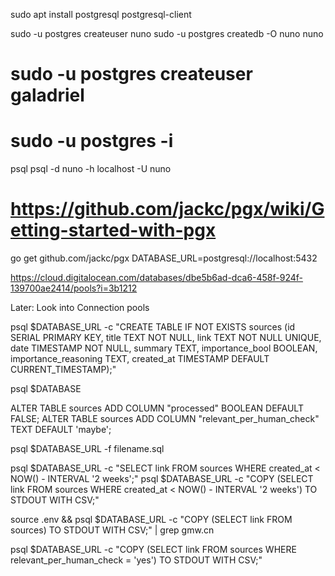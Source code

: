 sudo apt install postgresql postgresql-client

sudo -u postgres createuser nuno
sudo -u postgres createdb -O nuno nuno
# sudo -u postgres createuser galadriel
# sudo -u postgres -i

psql
psql -d nuno -h localhost -U nuno

# https://github.com/jackc/pgx/wiki/Getting-started-with-pgx
go get github.com/jackc/pgx
DATABASE_URL=postgresql://localhost:5432

https://cloud.digitalocean.com/databases/dbe5b6ad-dca6-458f-924f-139700ae2414/pools?i=3b1212

Later: Look into Connection pools

psql $DATABASE_URL -c "CREATE TABLE IF NOT EXISTS sources (id SERIAL PRIMARY KEY, title TEXT NOT NULL, link TEXT NOT NULL UNIQUE, date TIMESTAMP NOT NULL, summary TEXT, importance_bool BOOLEAN, importance_reasoning TEXT, created_at TIMESTAMP DEFAULT CURRENT_TIMESTAMP);"

psql $DATABASE

ALTER TABLE sources ADD COLUMN "processed" BOOLEAN DEFAULT FALSE;
ALTER TABLE sources ADD COLUMN "relevant_per_human_check" TEXT DEFAULT 'maybe';

psql $DATABASE_URL -f filename.sql

psql $DATABASE_URL -c "SELECT link FROM sources WHERE created_at < NOW() - INTERVAL '2 weeks';"
psql $DATABASE_URL -c "COPY (SELECT link FROM sources WHERE created_at < NOW() - INTERVAL '2 weeks') TO STDOUT WITH CSV;"

source .env && psql $DATABASE_URL -c "COPY (SELECT link FROM sources) TO STDOUT WITH CSV;" | grep gmw.cn

psql $DATABASE_URL -c "COPY (SELECT link FROM sources WHERE relevant_per_human_check = 'yes') TO STDOUT WITH CSV;"


